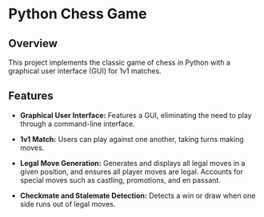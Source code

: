 # Python Chess Game

## Overview

This project implements the classic game of chess in Python with a graphical user interface (GUI) for 1v1 matches.

## Features

- **Graphical User Interface:** Features a GUI, eliminating the need to play through a command-line interface.

- **1v1 Match:** Users can play against one another, taking turns making moves.

- **Legal Move Generation:** Generates and displays all legal moves in a given position, and ensures all player moves are legal. Accounts for special moves such as castling, promotions, and en passant.

- **Checkmate and Stalemate Detection:** Detects a win or draw when one side runs out of legal moves.
